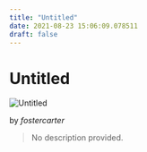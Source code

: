 ```yaml
---
title: "Untitled"
date: 2021-08-23 15:06:09.078511
draft: false
---
```


# Untitled

![Untitled](../images/8e5a17d4-044d-11ec-a753-1e00f30e0089.png)

by *fostercarter*



> No description provided.